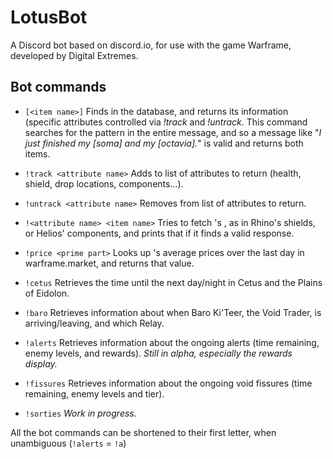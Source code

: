 # LotusBot
A Discord bot based on discord.io, for use with the game Warframe, developed by Digital Extremes.

## Bot commands
- `[<item name>]`
Finds <item name> in the database, and returns its information (specific attributes controlled via _!track_ and _!untrack_. This command searches for the pattern in the entire message, and so a message like "_I just finished my [soma] and my [octavia]._" is valid and returns both items.

- `!track <attribute name>`
Adds <attribute name> to list of attributes to return (health, shield, drop locations, components...).

- `!untrack <attribute name>`
Removes <attribute name> from list of attributes to return.

- `!<attribute name> <item name>`
Tries to fetch <item name>'s <attribute name>, as in Rhino's shields, or Helios' components, and prints that if it finds a valid response.

- `!price <prime part>`
Looks up <prime part>'s average prices over the last day in warframe.market, and returns that value.

- `!cetus`
Retrieves the time until the next day/night in Cetus and the Plains of Eidolon.

- `!baro`
Retrieves information about when Baro Ki'Teer, the Void Trader, is arriving/leaving, and which Relay.

- `!alerts`
Retrieves information about the ongoing alerts (time remaining, enemy levels, and rewards). _Still in alpha, especially the rewards display._

- `!fissures`
Retrieves information about the ongoing void fissures (time remaining, enemy levels and tier).

- `!sorties`
_Work in progress._


All the bot commands can be shortened to their first letter, when unambiguous (`!alerts` = `!a`)